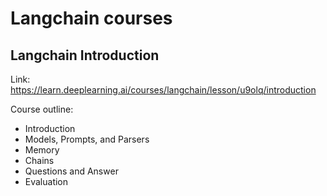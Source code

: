 # Langchain courses

## Langchain Introduction

Link: https://learn.deeplearning.ai/courses/langchain/lesson/u9olq/introduction

Course outline:
- Introduction
- Models, Prompts, and Parsers
- Memory
- Chains
- Questions and Answer
- Evaluation
